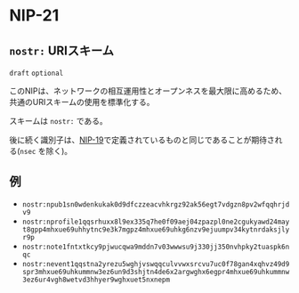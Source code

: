 NIP-21
======

`nostr:` URIスキーム
-------------------

`draft` `optional`

このNIPは、ネットワークの相互運用性とオープンネスを最大限に高めるため、共通のURIスキームの使用を標準化する。

スキームは `nostr:` である。

後に続く識別子は、[NIP-19](19.md)で定義されているものと同じであることが期待される(`nsec` を除く)。

## 例

- `nostr:npub1sn0wdenkukak0d9dfczzeacvhkrgz92ak56egt7vdgzn8pv2wfqqhrjdv9`
- `nostr:nprofile1qqsrhuxx8l9ex335q7he0f09aej04zpazpl0ne2cgukyawd24mayt8gpp4mhxue69uhhytnc9e3k7mgpz4mhxue69uhkg6nzv9ejuumpv34kytnrdaksjlyr9p`
- `nostr:note1fntxtkcy9pjwucqwa9mddn7v03wwwsu9j330jj350nvhpky2tuaspk6nqc`
- `nostr:nevent1qqstna2yrezu5wghjvswqqculvvwxsrcvu7uc0f78gan4xqhvz49d9spr3mhxue69uhkummnw3ez6un9d3shjtn4de6x2argwghx6egpr4mhxue69uhkummnw3ez6ur4vgh8wetvd3hhyer9wghxuet5nxnepm`
